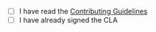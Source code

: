 <!--- Please read the Contributon Guidelines before submitting your Pull Request -->
<!--- https://github.com/HearthSim/Hearthstone-Deck-Tracker/blob/master/CONTRIBUTING.md#contributing -->

- [ ] I have read the [Contributing Guidelines](https://github.com/HearthSim/Hearthstone-Deck-Tracker/blob/master/CONTRIBUTING.md#contributing)
- [ ] I have already signed the CLA <!--- See https://github.com/HearthSim/Hearthstone-Deck-Tracker/blob/master/CONTRIBUTING.md#contributor-license-agreement -->
